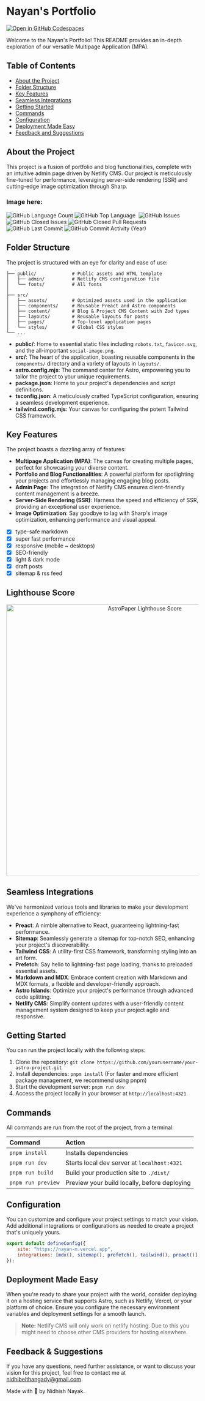 # Nayan's Portfolio

[![Open in GitHub Codespaces](https://github.com/codespaces/badge.svg)](https://codespaces.new/Nidhish-D-Nayak/nayan/tree/main)

Welcome to the Nayan's Portfolio! This README provides an in-depth exploration of our versatile Multipage Application (MPA).

## Table of Contents

- [About the Project](#about-the-project)
- [Folder Structure](#folder-structure)
- [Key Features](#key-features)
- [Seamless Integrations](#seamless-integrations)
- [Getting Started](#getting-started)
- [Commands](#commands)
- [Configuration](#configuration)
- [Deployment Made Easy](#deployment-made-easy)
- [Feedback and Suggestions](#feedback-and-suggestions)

## About the Project

This project is a fusion of portfolio and blog functionalities, complete with an intuitive admin page driven by Netlify CMS. Our project is meticulously fine-tuned for performance, leveraging server-side rendering (SSR) and cutting-edge image optimization through Sharp.

### Image here:

<p align="left">
  
  <img alt="GitHub Language Count" src="https://img.shields.io/github/languages/count/nidhish-nayak/nayan" />
  <img alt="GitHub Top Language" src="https://img.shields.io/github/languages/top/nidhish-nayak/nayan" />
  <img alt="" src="https://img.shields.io/github/repo-size/nidhish-nayak/nayan" />
  <img alt="GitHub Issues" src="https://img.shields.io/github/issues/nidhish-nayak/nayan" />
  <img alt="GitHub Closed Issues" src="https://img.shields.io/github/issues-closed/nidhish-nayak/nayan" />
  <img alt="GitHub Closed Pull Requests" src="https://img.shields.io/github/issues-pr-closed/nidhish-nayak/nayan" />
  <img alt="GitHub Last Commit" src="https://img.shields.io/github/last-commit/nidhish-nayak/nayan" />
  <img alt="GitHub Commit Activity (Year)" src="https://img.shields.io/github/commit-activity/y/nidhish-nayak/nayan" />

</p>

## Folder Structure

The project is structured with an eye for clarity and ease of use:

```
├── public/             # Public assets and HTML template
│   ├── admin/          # Netlify CMS configuration file
│   └── fonts/          # All fonts
│
├── src/
│   ├── assets/         # Optimized assets used in the application
│   ├── components/     # Reusable Preact and Astro components
│   ├── content/        # Blog & Project CMS Content with Zod types
│   ├── layouts/        # Reusable layouts for posts
│   ├── pages/          # Top-level application pages
│   └── styles/         # Global CSS styles
└── ...
```

- **public/**: Home to essential static files including `robots.txt`, `favicon.svg`, and the all-important `social-image.png`.
- **src/**: The heart of the application, boasting reusable components in the `components/` directory and a variety of layouts in `layouts/`.
- **astro.config.mjs**: The command center for Astro, empowering you to tailor the project to your unique requirements.
- **package.json**: Home to your project's dependencies and script definitions.
- **tsconfig.json**: A meticulously crafted TypeScript configuration, ensuring a seamless development experience.
- **tailwind.config.mjs**: Your canvas for configuring the potent Tailwind CSS framework.

## Key Features

The project boasts a dazzling array of features:

- **Multipage Application (MPA)**: The canvas for creating multiple pages, perfect for showcasing your diverse content.
- **Portfolio and Blog Functionalities**: A powerful platform for spotlighting your projects and effortlessly managing engaging blog posts.
- **Admin Page**: The integration of Netlify CMS ensures client-friendly content management is a breeze.
- **Server-Side Rendering (SSR)**: Harness the speed and efficiency of SSR, providing an exceptional user experience.
- **Image Optimization**: Say goodbye to lag with Sharp's image optimization, enhancing performance and visual appeal.
  <br>
- [x] type-safe markdown
- [x] super fast performance
- [x] responsive (mobile ~ desktops)
- [x] SEO-friendly
- [x] light & dark mode
- [x] draft posts
- [x] sitemap & rss feed

## Lighthouse Score

<p align="center">
    <img width="710" alt="AstroPaper Lighthouse Score" src="AstroPaper-lighthouse-score.svg">
</p>

## Seamless Integrations

We've harmonized various tools and libraries to make your development experience a symphony of efficiency:

- **Preact**: A nimble alternative to React, guaranteeing lightning-fast performance.
- **Sitemap**: Seamlessly generate a sitemap for top-notch SEO, enhancing your project's discoverability.
- **Tailwind CSS**: A utility-first CSS framework, transforming styling into an art form.
- **Prefetch**: Say hello to lightning-fast page loading, thanks to preloaded essential assets.
- **Markdown and MDX**: Embrace content creation with Markdown and MDX formats, a flexible and developer-friendly approach.
- **Astro Islands**: Optimize your project's performance through advanced code splitting.
- **Netlify CMS**: Simplify content updates with a user-friendly content management system designed to keep your project agile and responsive.

## Getting Started

You can run the project locally with the following steps:

1. Clone the repository: `git clone https://github.com/yourusername/your-astro-project.git`
2. Install dependencies: `pnpm install` (For faster and more efficient package management, we recommend using pnpm)
3. Start the development server: `pnpm run dev`
4. Access the project locally in your browser at `http://localhost:4321`

## Commands

All commands are run from the root of the project, from a terminal:

| Command            | Action                                       |
| :----------------- | :------------------------------------------- |
| `pnpm install`     | Installs dependencies                        |
| `pnpm run dev`     | Starts local dev server at `localhost:4321`  |
| `pnpm run build`   | Build your production site to `./dist/`      |
| `pnpm run preview` | Preview your build locally, before deploying |

## Configuration

You can customize and configure your project settings to match your vision. Add additional integrations or configurations as needed to create a project that's uniquely yours.

```js
export default defineConfig({
	site: "https://nayan-m.vercel.app",
	integrations: [mdx(), sitemap(), prefetch(), tailwind(), preact()],
});
```

## Deployment Made Easy

When you're ready to share your project with the world, consider deploying it on a hosting service that supports Astro, such as Netlify, Vercel, or your platform of choice. Ensure you configure the necessary environment variables and deployment settings for a smooth launch.

> **Note:** Netlify CMS will only work on netlify hosting. Due to this you might need to choose other CMS providers for hosting elsewhere.

## Feedback & Suggestions

If you have any questions, need further assistance, or want to discuss your vision for this project, feel free to contact me at nidhibelthangady@gmail.com.

Made with 🤍 by Nidhish Nayak.
